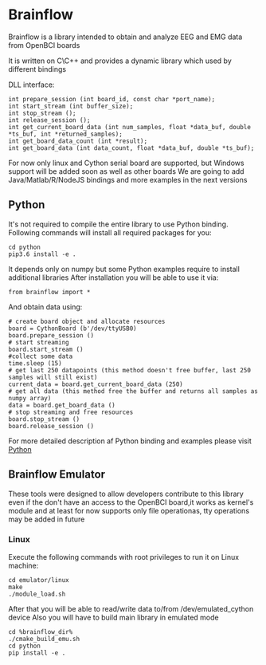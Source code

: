# Brainflow

Brainflow is a library intended to obtain and analyze EEG and EMG data from OpenBCI boards

It is written on C\C++ and provides a dynamic library which used by different bindings

DLL interface:
```
int prepare_session (int board_id, const char *port_name);
int start_stream (int buffer_size);
int stop_stream ();
int release_session ();
int get_current_board_data (int num_samples, float *data_buf, double *ts_buf, int *returned_samples);
int get_board_data_count (int *result);
int get_board_data (int data_count, float *data_buf, double *ts_buf);
```
For now only linux and Cython serial board are supported, but Windows support will be added soon as well as other boards
We are going to add Java/Matlab/R/NodeJS bindings and more examples in the next versions

## Python
It's not required to compile the entire library to use Python binding.
Following commands will install all required packages for you:
```
cd python
pip3.6 install -e .
``` 
It depends only on numpy but some Python examples require to install additional libraries
After installation you will be able to use it via:
```
from brainflow import *
```
And obtain data using:
```
# create board object and allocate resources
board = CythonBoard (b'/dev/ttyUSB0)
board.prepare_session ()
# start streaming
board.start_stream ()
#collect some data
time.sleep (15)
# get last 250 datapoints (this method doesn't free buffer, last 250 samples will still exist)
current_data = board.get_current_board_data (250)
# get all data (this method free the buffer and returns all samples as numpy array)
data = board.get_board_data ()
# stop streaming and free resources
board.stop_stream ()
board.release_session ()
```
For more detailed description af Python binding and examples please visit [Python](https://github.com/Andrey1994/brainflow/tree/master/python)

## Brainflow Emulator
These tools were designed to allow developers contribute to this library even if the don't have an access to the OpenBCI board,it works as kernel's module and at least for now supports only file operationas, tty operations may be added in future

### Linux
Execute the following commands with root privileges to run it on Linux machine:
```
cd emulator/linux
make
./module_load.sh
```
After that you will be able to read/write data to/from /dev/emulated_cython device
Also you will have to build main library in emulated mode
```
cd %brainflow_dir%
./cmake_build_emu.sh
cd python
pip install -e .
```
